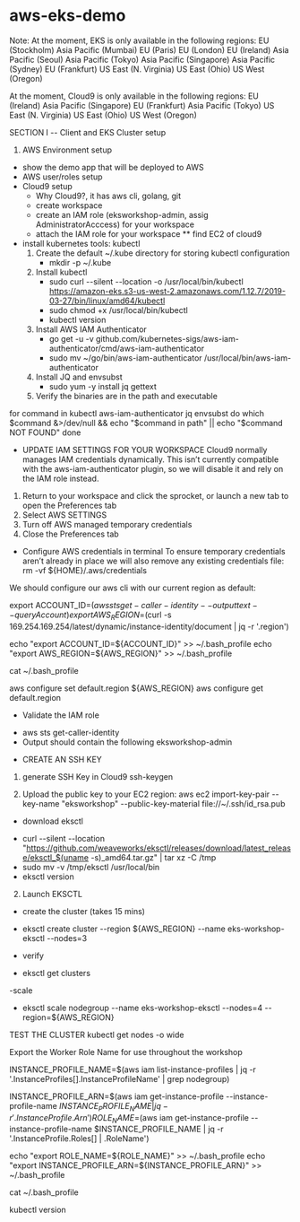 # aws-eks-demo

Note: 
At the moment, EKS is only available in the following regions:
EU (Stockholm)
Asia Pacific (Mumbai)
EU (Paris)
EU (London)
EU (Ireland)
Asia Pacific (Seoul)
Asia Pacific (Tokyo)
Asia Pacific (Singapore)
Asia Pacific (Sydney)
EU (Frankfurt)
US East (N. Virginia)
US East (Ohio)
US West (Oregon)

At the moment, Cloud9 is only available in the following regions:
EU (Ireland)
Asia Pacific (Singapore)
EU (Frankfurt)
Asia Pacific (Tokyo)
US East (N. Virginia)
US East (Ohio)
US West (Oregon)

SECTION I -- Client and EKS Cluster setup

1. AWS Environment setup
 - show the demo app that will be deployed to AWS
 - AWS user/roles setup 
 - Cloud9 setup
   * Why Cloud9?, it has aws cli, golang, git 
   * create workspace
   * create an IAM role (eksworkshop-admin, assig AdministratorAcccess) for your workspace
   * attach the IAM role for your workspace 
      ** find EC2 of cloud9
 - install kubernetes tools: kubectl
   1. Create the default ~/.kube directory for storing kubectl configuration 
      * mkdir -p ~/.kube
   2. Install kubectl
      * sudo curl --silent --location -o /usr/local/bin/kubectl https://amazon-eks.s3-us-west-2.amazonaws.com/1.12.7/2019-03-27/bin/linux/amd64/kubectl
      * sudo chmod +x /usr/local/bin/kubectl
      * kubectl version
   3. Install AWS IAM Authenticator
      * go get -u -v github.com/kubernetes-sigs/aws-iam-authenticator/cmd/aws-iam-authenticator
      * sudo mv ~/go/bin/aws-iam-authenticator /usr/local/bin/aws-iam-authenticator
   4. Install JQ and envsubst
      * sudo yum -y install jq gettext
   5. Verify the binaries are in the path and executable
  
  for command in kubectl aws-iam-authenticator jq envsubst
  do
    which $command &>/dev/null && echo "$command in path" || echo "$command NOT FOUND"
  done

  - UPDATE IAM SETTINGS FOR YOUR WORKSPACE
   Cloud9 normally manages IAM credentials dynamically. This isn’t currently compatible with the aws-iam-authenticator plugin, 
   so we will disable it and rely on the IAM role instead.
   1. Return to your workspace and click the sprocket, or launch a new tab to open the Preferences tab
   2. Select AWS SETTINGS
   3. Turn off AWS managed temporary credentials
   4. Close the Preferences tab


  - Configure AWS credentials in terminal
   To ensure temporary credentials aren’t already in place we will also remove any existing credentials file:
   rm -vf ${HOME}/.aws/credentials
 
   We should configure our aws cli with our current region as default:
 
   export ACCOUNT_ID=$(aws sts get-caller-identity --output text --query Account)
   export AWS_REGION=$(curl -s 169.254.169.254/latest/dynamic/instance-identity/document | jq -r '.region')

   echo "export ACCOUNT_ID=${ACCOUNT_ID}" >> ~/.bash_profile
   echo "export AWS_REGION=${AWS_REGION}" >> ~/.bash_profile

   cat ~/.bash_profile

   aws configure set default.region ${AWS_REGION}
   aws configure get default.region

   - Validate the IAM role
   * aws sts get-caller-identity
   * Output should contain the following
    eksworkshop-admin

 - CREATE AN SSH KEY
  1. generate SSH Key in Cloud9
   ssh-keygen

  2. Upload the public key to your EC2 region:
   aws ec2 import-key-pair --key-name "eksworkshop" --public-key-material file://~/.ssh/id_rsa.pub

  - download eksctl
   * curl --silent --location "https://github.com/weaveworks/eksctl/releases/download/latest_release/eksctl_$(uname -s)_amd64.tar.gz" | tar xz -C /tmp
   * sudo mv -v /tmp/eksctl /usr/local/bin
   * eksctl version



2. Launch EKSCTL

  - create the cluster (takes 15 mins)
  * eksctl create cluster --region ${AWS_REGION} --name eks-workshop-eksctl --nodes=3

  - verify
  * eksctl get clusters

  -scale
  * eksctl scale nodegroup --name eks-workshop-eksctl  --nodes=4 --region=${AWS_REGION}




TEST THE CLUSTER
kubectl get nodes -o wide

Export the Worker Role Name for use throughout the workshop

INSTANCE_PROFILE_NAME=$(aws iam list-instance-profiles | jq -r '.InstanceProfiles[].InstanceProfileName' | grep nodegroup)

INSTANCE_PROFILE_ARN=$(aws iam get-instance-profile --instance-profile-name $INSTANCE_PROFILE_NAME | jq -r '.InstanceProfile.Arn')
ROLE_NAME=$(aws iam get-instance-profile --instance-profile-name $INSTANCE_PROFILE_NAME | jq -r '.InstanceProfile.Roles[] | .RoleName')

echo "export ROLE_NAME=${ROLE_NAME}" >> ~/.bash_profile
echo "export INSTANCE_PROFILE_ARN=${INSTANCE_PROFILE_ARN}" >> ~/.bash_profile


cat ~/.bash_profile

kubectl version